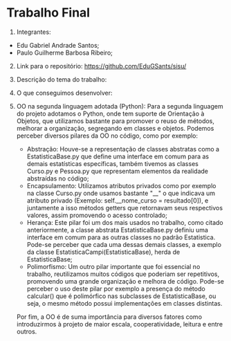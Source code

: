 # Trabalho Final

1. Integrantes:
  -  Edu Gabriel Andrade Santos;
  -  Paulo Guilherme Barbosa Ribeiro;

2. Link para o repositório: https://github.com/EduGSants/sisu/

3. Descrição do tema do trabalho:

4. O que conseguimos desenvolver:

5. OO na segunda linguagem adotada (Python):
   Para a segunda linguagem do projeto adotamos o Python, onde tem suporte de Orientação à Objetos, que utilizamos bastante para promover o reuso de métodos, melhorar a organização, segregando em classes e objetos. Podemos perceber diversos pilares da OO no código, como por exemplo:
   -  Abstração: Houve-se a representação de classes abstratas como a EstatisticaBase.py que define uma interface em comum para as demais estatísticas específicas, também tivemos as classes Curso.py e Pessoa.py que representam elementos da realidade abstraídas no código;
   -  Encapsulamento: Utilizamos atributos privados como por exemplo na classe Curso.py onde usamos bastante "__" o que indicava um atributo privado (Exemplo: self.__nome_curso = resultado[0]), e juntamente a isso métodos getters que retornavam seus respectivos valores, assim promovendo o acesso controlado;
   -  Herança: Este pilar foi um dos mais usados no trabalho, como citado anteriormente, a classe abstrata EstatisticaBase.py definiu uma interface em comum para as outras classes no padrão Estatistica. Pode-se perceber que cada uma dessas demais classes, a exemplo da classe EstatisticaCampi(EstatisticaBase), herda de EstatisticaBase;
   -  Polimorfismo: Um outro pilar importante que foi essencial no trabalho, reutilizamos muitos códigos que poderiam ser repetitivos, promovendo uma grande organização e melhora de código. Pode-se perceber o uso deste pilar por exemplo a presença do método calcular() que é polimórfico nas subclasses de EstatisticaBase, ou seja, o mesmo método possui implementações em classes distintas.
   
    Por fim, a OO é de suma importância para diversos fatores como introduzirmos à projeto de maior escala, cooperatividade, leitura e entre outros.
